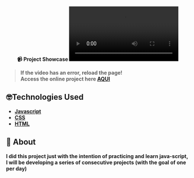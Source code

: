 <strong><div align="center">
📹 Project Showcase
<video src="
https://github.com/LuckxSz/Budget-App-18/assets/135531180/ed98be59-8e8d-4f86-926a-22a2457b95f9">






















</div>

> **If the video has an error, reload the page!**<br>
> Access the online project here **[AQUI](https://luckxsz.github.io/Budget-App-18/)**

## 🤓Technologies Used

- [Javascript](https://developer.mozilla.org/en-US/docs/Web/JavaScript)
- [CSS](https://developer.mozilla.org/en-US/docs/Web/CSS)
- [HTML](https://developer.mozilla.org/en-US/docs/Web/HTML)

## 📝 About

I did this project just with the intention of practicing and learn java-script, I will be developing a series of consecutive projects (with the goal of one per day)
<strong/>

